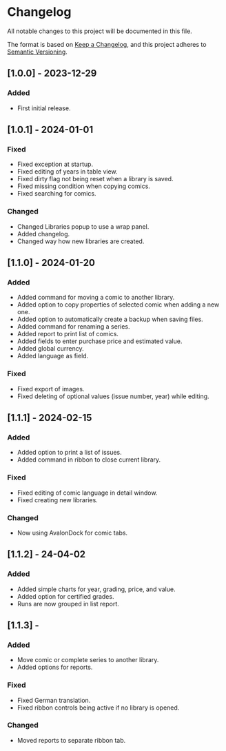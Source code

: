 # Changelog

All notable changes to this project will be documented in this file.

The format is based on [Keep a Changelog](https://keepachangelog.com/en/1.0.0/),
and this project adheres to [Semantic Versioning](https://semver.org/spec/v2.0.0.html).

## [1.0.0] - 2023-12-29

### Added
- First initial release.

## [1.0.1] - 2024-01-01

### Fixed
- Fixed exception at startup.
- Fixed editing of years in table view.
- Fixed dirty flag not being reset when a library is saved.
- Fixed missing condition when copying comics.
- Fixed searching for comics.

### Changed
- Changed Libraries popup to use a wrap panel.
- Added changelog.
- Changed way how new libraries are created.

## [1.1.0] - 2024-01-20

### Added
- Added command for moving a comic to another library.
- Added option to copy properties of selected comic when adding a new one.
- Added option to automatically create a backup when saving files.
- Added command for renaming a series.
- Added report to print list of comics.
- Added fields to enter purchase price and estimated value.
- Added global currency.
- Added language as field.

### Fixed
- Fixed export of images.
- Fixed deleting of optional values (issue number, year) while editing.

## [1.1.1] - 2024-02-15

### Added
- Added option to print a list of issues.
- Added command in ribbon to close current library.

### Fixed
- Fixed editing of comic language in detail window.
- Fixed creating new libraries.

### Changed 
- Now using AvalonDock for comic tabs.

## [1.1.2] - 24-04-02

### Added
- Added simple charts for year, grading, price, and value.
- Added option for certified grades.
- Runs are now grouped in list report. 

## [1.1.3] - 

### Added
- Move comic or complete series to another library.
- Added options for reports.

### Fixed
- Fixed German translation.
- Fixed ribbon controls being active if no library is opened.

### Changed 
- Moved reports to separate ribbon tab.

